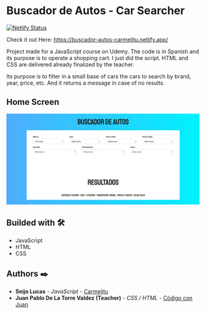 # Buscador de Autos - Car Searcher

[![Netlify Status](https://api.netlify.com/api/v1/badges/63959774-2dca-4c21-bc0a-bfda70f01ebd/deploy-status)](https://app.netlify.com/sites/buscador-autos-carmelitu/deploys)

Check it out Here: https://buscador-autos-carmelitu.netlify.app/

Project made for a JavaScript course on Udemy. The code is in Spanish and its purpose is to operate a shopping cart. I just did the script. HTML and CSS are delivered already finalized by the teacher.

Its purpose is to filter in a small base of cars the cars to search by brand, year, price, etc. And it returns a message in case of no results.

## Home Screen

<img src="https://github.com/Carmelitu/buscador-autos/blob/master/Buscador.JPG" style="margin: 0 auto"/>

## Builded with 🛠️

* JavaScript
* HTML
* CSS

## Authors ✒️

* **Seijo Lucas** - *JavaScript* - [Carmelitu](https://github.com/Carmelitu)
* **Juan Pablo De La Torre Valdez (Teacher)** - *CSS / HTML* - [Código con Juan](https://codigoconjuan.com/)
